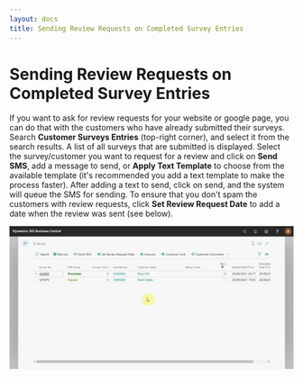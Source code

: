 ```yaml
---
layout: docs
title: Sending Review Requests on Completed Survey Entries
---
```


#   Sending Review Requests on Completed Survey Entries
If you want to ask for review requests for your website or google page, you can do that with the customers who have already submitted their surveys. Search **Customer Surveys Entries** (top-right corner), and select it from the search results. A list of all surveys that are submitted is displayed. Select the survey/customer you want to request for a review and click on **Send SMS**, add a message to send, or **Apply Text Template** to choose from the available template (it's recommended you add a text template to make the process faster). After adding a text to send, click on send, and the system will queue the SMS for sending. To ensure that you don't spam the customers with review requests, click **Set Review Request Date** to add a date when the review was sent (see below).

![](media/garagehive-surveys-customer11.gif)